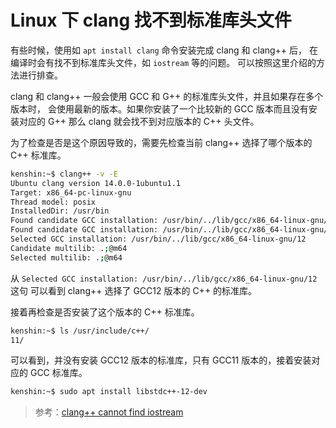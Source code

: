 # Linux 下 clang 找不到标准库头文件

有些时候，使用如 `apt install clang` 命令安装完成 clang 和 clang++ 后，
在编译时会有找不到标准库头文件，如 `iostream` 等的问题。
可以按照这里介绍的方法进行排查。

clang 和 clang++ 一般会使用 GCC 和 G++ 的标准库头文件，并且如果存在多个版本时，
会使用最新的版本。如果你安装了一个比较新的 GCC 版本而且没有安装对应的 G++
那么 clang 就会找不到对应版本的 C++ 头文件。

为了检查是否是这个原因导致的，需要先检查当前 clang++ 选择了哪个版本的 C++ 标准库。

```bash
kenshin:~$ clang++ -v -E
Ubuntu clang version 14.0.0-1ubuntu1.1
Target: x86_64-pc-linux-gnu
Thread model: posix
InstalledDir: /usr/bin
Found candidate GCC installation: /usr/bin/../lib/gcc/x86_64-linux-gnu/11
Found candidate GCC installation: /usr/bin/../lib/gcc/x86_64-linux-gnu/12
Selected GCC installation: /usr/bin/../lib/gcc/x86_64-linux-gnu/12
Candidate multilib: .;@m64
Selected multilib: .;@m64
```

从 `Selected GCC installation: /usr/bin/../lib/gcc/x86_64-linux-gnu/12` 这句
可以看到 clang++ 选择了 GCC12 版本的 C++ 的标准库。

接着再检查是否安装了这个版本的 C++ 标准库。

```bash
kenshin:~$ ls /usr/include/c++/
11/
```

可以看到，并没有安装 GCC12 版本的标准库，只有 GCC11 版本的，接着安装对应的 GCC 标准库。

```bash
kenshin:~$ sudo apt install libstdc++-12-dev
```

> 参考：[clang++ cannot find iostream](https://askubuntu.com/questions/1449769/clang-cannot-find-iostream)

